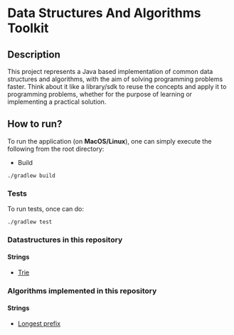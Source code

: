 # Data Structures And Algorithms Toolkit

## Description

This project represents a Java based implementation of common data structures and algorithms, with the aim
of solving programming problems faster. Think about it like a library/sdk to reuse the concepts and apply it to
programming problems, whether for the purpose of learning or implementing a practical solution. 


## How to run?

To run the application (on **MacOS/Linux**), one can simply execute the following from the root directory:
- Build
```shell
./gradlew build
```

### Tests

To run tests, once can do:

```shell
./gradlew test
```

### Datastructures in this repository
#### Strings
- [Trie](https://github.com/sunnydas/ds-algo-toolkit/blob/f410e3419e80f7b91842a252dcf9347da2502583/src/main/java/org/sunny/datastructures/string/trie/UnicodeTrieImpl.java)

### Algorithms implemented in this repository
#### Strings
- [Longest prefix](https://github.com/sunnydas/ds-algo-toolkit/blob/f410e3419e80f7b91842a252dcf9347da2502583/src/main/java/org/sunny/datastructures/string/algos/PrefixMatching.java)
